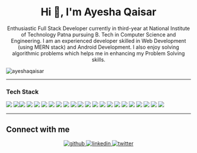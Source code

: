 
<!--
**ayeshaqaisar/ayeshaqaisar** is a ✨ _special_ ✨ repository because its `README.md` (this file) appears on your GitHub profile.

Here are some ideas to get you started:

- 🔭 I’m currently working on ...
- 🌱 I’m currently learning ...
- 👯 I’m looking to collaborate on ...
- 🤔 I’m looking for help with ...
- 💬 Ask me about ...
- 📫 How to reach me: ...
- 😄 Pronouns: ...
- ⚡ Fun fact: ...
-->
<h1 align="center">Hi 👋, I'm Ayesha Qaisar</h1>
<p align="center">Enthusiastic  Full Stack Developer currently in  third-year  at National Institute of Technology Patna pursuing B. Tech in Computer Science and Engineering. I am an experienced developer skilled in Web Development (using MERN stack) and Android Development. I also enjoy solving algorithmic problems which helps me in enhancing my Problem Solving skills.</p>

<p align="left"> <img src="https://komarev.com/ghpvc/?username=ayeshaqaisar&label=Profile%20views&color=0e75b6&style=flat" alt="ayeshaqaisar" /> </p>


  
<hr>
<h3 align="left">Tech Stack</h3>


<p align="left">
  <img src="https://img.shields.io/badge/C-00599C?style=for-the-badge&logo=c&logoColor=white"/> <img src="https://img.shields.io/badge/C%2B%2B-00599C?style=for-the-badge&logo=c%2B%2B&logoColor=white"/><img src="https://img.shields.io/badge/Python-3776AB?style=for-the-badge&logo=python&logoColor=white"/> <img src="https://img.shields.io/badge/HTML-239120?style=for-the-badge&logo=html5&logoColor=white"/> <img src="https://img.shields.io/badge/CSS-239120?&style=for-the-badge&logo=css3&logoColor=white"/> <img src="https://img.shields.io/badge/JavaScript-F7DF1E?style=for-the-badge&logo=javascript&logoColor=black"/>   <img src="https://img.shields.io/badge/React-20232A?style=for-the-badge&logo=react&logoColor=61DAFB"/>  <img src="https://img.shields.io/badge/Bootstrap-563D7C?style=for-the-badge&logo=bootstrap&logoColor=white"/> <img src="https://img.shields.io/badge/styled--components-DB7093?style=for-the-badge&logo=styled-components&logoColor=white"/> <img src="https://img.shields.io/badge/Material--UI-0081CB?style=for-the-badge&logo=material-ui&logoColor=white"/> 
  <img src="https://img.shields.io/badge/-Node-green?style=for-the-badge&logo=Node.js&logoColor=white"/>
   <img src="https://img.shields.io/badge/-Express-000000?style=for-the-badge&logo=Express&logoColor=white"/>
   <img src="https://img.shields.io/badge/-Figma-F24E1E?style=for-the-badge&logo=figma&logoColor=white"/>   <img src="https://img.shields.io/badge/-Mongo%20DB-47A248?style=for-the-badge&logo=mongodb&logoColor=white"/>
   <img src="https://img.shields.io/badge/-Firebase-FFCA28?style=for-the-badge&logo=firebase&logoColor=white"/>
   <img src="https://img.shields.io/badge/-Android%20Studion-3DDC84?style=for-the-badge&logo=androidstudio&logoColor=white"/> <img src="https://img.shields.io/badge/-Git-F05032?style=for-the-badge&logo=git&logoColor=white"/>
  <img src="https://img.shields.io/badge/React_Router-CA4245?style=for-the-badge&logo=react-router&logoColor=white"/> <img src="https://img.shields.io/badge/MySQL-00000F?style=for-the-badge&logo=mysql&logoColor=white"/> <img src="https://img.shields.io/badge/SQLite-07405E?style=for-the-badge&logo=sqlite&logoColor=white"/> <img src="https://img.shields.io/badge/Netlify-00C7B7?style=for-the-badge&logo=netlify&logoColor=white"/> <img src="https://img.shields.io/badge/Heroku-430098?style=for-the-badge&logo=heroku&logoColor=white"/>
</p>

<hr>

## Connect with me  
<div align="center">
<a href="https://github.com/ayeshaqaisar" target="_blank">
<img src=https://img.shields.io/badge/github-%2324292e.svg?&style=for-the-badge&logo=github&logoColor=white alt=github style="margin-bottom: 5px;" />
</a>
<a href="https://www.linkedin.com/in/ayesha-qaisar-741979199/" target="_blank">
<img src=https://img.shields.io/badge/linkedin-%231E77B5.svg?&style=for-the-badge&logo=linkedin&logoColor=white alt=linkedin style="margin-bottom: 5px;" />
</a>
<a href="https://mobile.twitter.com/AyeshaQaisar10" target="_blank">
<img src=https://img.shields.io/badge/twitter-%2300acee.svg?&style=for-the-badge&logo=twitter&logoColor=white alt=twitter style="margin-bottom: 5px;" />
</a>
<!-- <a href="https://www.facebook.com/pragati.verma.56863221" target="_blank">
<img src=https://img.shields.io/badge/facebook-%232E87FB.svg?&style=for-the-badge&logo=facebook&logoColor=white alt=facebook style="margin-bottom: 5px;" />
</a>  -->
</div>  




